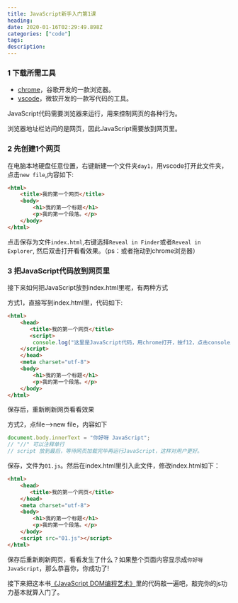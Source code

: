 ```yaml
---
title: JavaScript新手入门第1课 
heading: 
date: 2020-01-16T02:29:49.898Z
categories: ["code"]
tags: 
description: 
---
```


### 1 下载所需工具
- [chrome](https://pc.qq.com/detail/1/detail_2661.html)，谷歌开发的一款浏览器。
- [vscode](https://code.visualstudio.com/download)，微软开发的一款写代码的工具。



JavaScript代码需要浏览器来运行，用来控制网页的各种行为。

浏览器地址栏访问的是网页，因此JavaScript需要放到网页里。

### 2 先创建1个网页

在电脑本地硬盘任意位置，右键新建一个文件夹`day1`，用vscode打开此文件夹，点击`new file`,内容如下:
```html
<html>
    <title>我的第一个网页</title>
    <body>
        <h1>我的第一个标题</h1>
        <p>我的第一个段落。</p>
    </body>
</html>
```
点击保存为文件`index.html`,右键选择`Reveal in Finder`或者`Reveal in Explorer`, 然后双击打开看看效果。（ps：或者拖动到chrome浏览器）

### 3 把JavaScript代码放到网页里

接下来如何把JavaScript放到index.html里呢，有两种方式

方式1，直接写到index.html里，代码如下:
```html
<html>
    <head>
       <title>我的第一个网页</title> 
       <script>
        console.log("这里是JavaScript代码，用chrome打开，按f12，点击console即可看到我"); //打印日志
    </script>
    </head>
    <meta charset="utf-8">
    <body>
        <h1>我的第一个标题</h1>
        <p>我的第一个段落。</p>
    </body>
</html>

```
保存后，重新刷新网页看看效果

方式2，点file-->new file，内容如下

```javascript
document.body.innerText = "你好呀 JavaScript"; 
// "//" 可以注释单行
// script 放到最后，等待网页加载完毕再运行JavaScript，这样对用户更好。
```
保存，文件为`01.js`。然后在index.html里引入此文件，修改index.html如下：
```html
<html>
    <head>
       <title>我的第一个网页</title> 
    </head>
    <meta charset="utf-8">
    <body>
        <h1>我的第一个标题</h1>
        <p>我的第一个段落。</p>
    </body>
    <script src="01.js"></script>
</html>
```
保存后重新刷新网页，看看发生了什么？如果整个页面内容显示成`你好呀 JavaScript`，那么恭喜你，你成功了!


接下来把这本书[《JavaScript DOM编程艺术》](https://sxy91.com/posts/javascript-books/)里的代码敲一遍吧，敲完你的js功力基本就算入门了。





